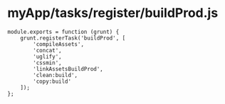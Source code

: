 # myApp/tasks/register/buildProd.js

<docmeta name="uniqueID" value="buildProdjs242328">
<docmeta name="displayName" value="buildProd.js">

```
module.exports = function (grunt) {
	grunt.registerTask('buildProd', [
		'compileAssets',
		'concat',
		'uglify',
		'cssmin',
		'linkAssetsBuildProd',
		'clean:build',
		'copy:build'
	]);
};

```
